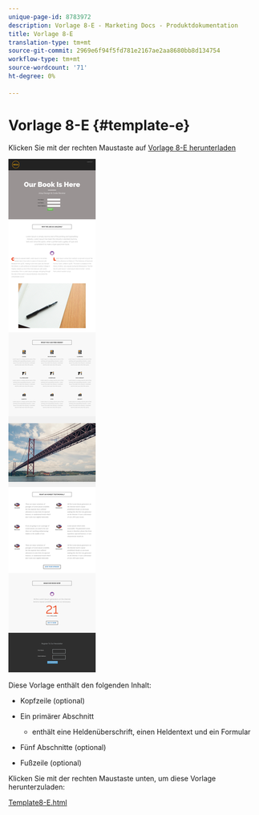 ```yaml
---
unique-page-id: 8783972
description: Vorlage 8-E - Marketing Docs - Produktdokumentation
title: Vorlage 8-E
translation-type: tm+mt
source-git-commit: 2969e6f94f5fd781e2167ae2aa8680bb8d134754
workflow-type: tm+mt
source-wordcount: '71'
ht-degree: 0%

---
```



# Vorlage 8-E {#template-e}

Klicken Sie mit der rechten Maustaste auf [Vorlage 8-E herunterladen](http://docs.marketo.com/download/attachments/8783972/template-8e.html?version=1&amp;modificationdate=1482175134000&amp;api=v2)

![](assets/image2015-7-29-14-3a39-3a0.png)

Diese Vorlage enthält den folgenden Inhalt:

* Kopfzeile (optional)
* Ein primärer Abschnitt

   * enthält eine Heldenüberschrift, einen Heldentext und ein Formular

* Fünf Abschnitte (optional)
* Fußzeile (optional)

Klicken Sie mit der rechten Maustaste unten, um diese Vorlage herunterzuladen:

[Template8-E.html](http://docs.marketo.com/download/attachments/8783972/template-8e.html?version=1&amp;modificationdate=1482175134000&amp;api=v2)
